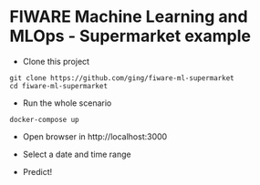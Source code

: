 # FIWARE Machine Learning and MLOps - Supermarket example

* Clone this project
```shell
git clone https://github.com/ging/fiware-ml-supermarket
cd fiware-ml-supermarket
```

* Run the whole scenario
```shell
docker-compose up
```

* Open browser in http://localhost:3000

* Select a date and time range

* Predict!
